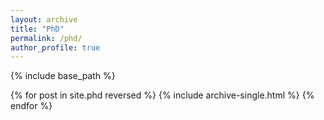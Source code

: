 ```yaml
---
layout: archive
title: "PhD"
permalink: /phd/
author_profile: true
---
```


{% include base_path %}

{% for post in site.phd reversed %}
  {% include archive-single.html %}
{% endfor %}
